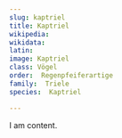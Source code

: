 ```yaml
---
slug: kaptriel
title: Kaptriel
wikipedia: 
wikidata: 
latin:
image: Kaptriel
class: Vögel
order:  Regenpfeiferartige
family:  Triele
species:  Kaptriel

---
```


I am content.
